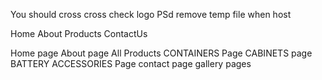 
You should cross cross check logo PSd
remove temp file when host

Home About Products ContactUs

Home page
About page
All Products
CONTAINERS Page
CABINETS page
BATTERY ACCESSORIES Page
contact page
gallery pages














